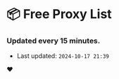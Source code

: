 # :package: Free Proxy List
### Updated every 15 minutes.

- Last updated: `2024-10-17 21:39`

:heart:
